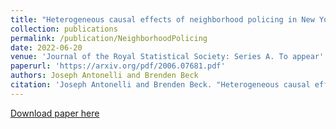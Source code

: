 ```yaml
---
title: "Heterogeneous causal effects of neighborhood policing in New York City with staggered adoption of the policy"
collection: publications
permalink: /publication/NeighborhoodPolicing
date: 2022-06-20
venue: 'Journal of the Royal Statistical Society: Series A. To appear'
paperurl: 'https://arxiv.org/pdf/2006.07681.pdf'
authors: Joseph Antonelli and Brenden Beck
citation: 'Joseph Antonelli and Brenden Beck. "Heterogeneous causal effects of neighborhood policing in New York City with staggered adoption of the policy." arXiv preprint arXiv:2006.07681 (2020).'
---
```


[Download paper here](https://arxiv.org/pdf/2006.07681.pdf)
